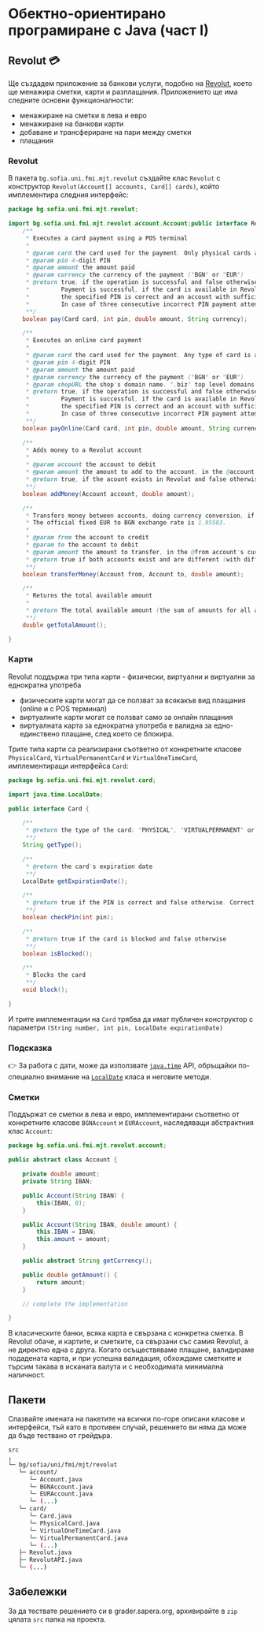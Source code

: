 # Обектно-ориентирано програмиране с Java (част I)

## Revolut :credit_card:

Ще създадем приложение за банкови услуги, подобно на [Revolut](https://www.revolut.com/), което ще менажира сметки, карти и разплащания.
Приложението ще има следните основни функционалности:
- менажиране на сметки в лева и евро
- менажиране на банкови карти
- добаване и трансфериране на пари между сметки
- плащания

### Revolut

В пакета `bg.sofia.uni.fmi.mjt.revolut` създайте клас `Revolut` с конструктор `Revolut(Account[] accounts, Card[] cards)`, който имплементира следния интерфейс:

```java
package bg.sofia.uni.fmi.mjt.revolut;

import bg.sofia.uni.fmi.mjt.revolut.account.Account;public interface RevolutAPI {
    /**
     * Executes a card payment using a POS terminal
     *
     * @param card the card used for the payment. Only physical cards are accepted
     * @param pin 4-digit PIN
     * @param amount the amount paid
     * @param currency the currency of the payment ("BGN" or "EUR")
     * @return true, if the operation is successful and false otherwise.
     *         Payment is successful, if the card is available in Revolut, valid, unblocked,
     *         the specified PIN is correct and an account with sufficient amount in the specified currency exists.
     *         In case of three consecutive incorrect PIN payment attempts, the card should be blocked.
     **/
    boolean pay(Card card, int pin, double amount, String currency);

    /**
     * Executes an online card payment
     *
     * @param card the card used for the payment. Any type of card is accepted
     * @param pin 4-digit PIN
     * @param amount the amount paid
     * @param currency the currency of the payment ("BGN" or "EUR")
     * @param shopURL the shop's domain name. ".biz" top level domains are currently banned and payments should be rejected
     * @return true, if the operation is successful and false otherwise.
     *         Payment is successful, if the card is available in Revolut, valid, unblocked,
     *         the specified PIN is correct and an account with sufficient amount in the specified currency exists.
     *         In case of three consecutive incorrect PIN payment attempts, the card should be blocked.
     **/
    boolean payOnline(Card card, int pin, double amount, String currency, String shopURL);

    /**
     * Adds money to a Revolut account
     *
     * @param account the account to debit
     * @param amount the amount to add to the account, in the @account's currency
     * @return true, if the acount exists in Revolut and false otherwise
     **/
    boolean addMoney(Account account, double amount);

    /**
     * Transfers money between accounts, doing currency conversion, if needed.
     * The official fixed EUR to BGN exchange rate is 1.95583.
     *
     * @param from the account to credit
     * @param to the account to debit
     * @param amount the amount to transfer, in the @from account's currency
     * @return true if both accounts exist and are different (with different IBANs) and false otherwise
     **/
    boolean transferMoney(Account from, Account to, double amount);

    /**
     * Returns the total available amount
     *
     * @return The total available amount (the sum of amounts for all accounts), in BGN
     **/
    double getTotalAmount();

}
```

### Карти

Revolut поддържа три типа карти - физически, виртуални и виртуални за еднократна употреба
- физическите карти могат да се ползват за всякакъв вид плащания (online и с POS терминал)
- виртуалните карти могат се ползват само за онлайн плащания
- виртуалната карта за еднократна употреба е валидна за едно-единствено плащане, след което се блокира.

Трите типа карти са реализирани съответно от конкретните класове `PhysicalCard`, `VirtualPermanentCard` и `VirtualOneTimeCard`, имплементиращи интерфейса `Card`:

```java
package bg.sofia.uni.fmi.mjt.revolut.card;

import java.time.LocalDate;

public interface Card {

    /**
     * @return the type of the card: "PHYSICAL", "VIRTUALPERMANENT" or "VIRTUALONETIME"
     **/
    String getType();

    /**
     * @return the card's expiration date
     **/
    LocalDate getExpirationDate();

    /**
     * @return true if the PIN is correct and false otherwise. Correct means, equal to the PIN, set in the card upon construction (i.e. passed in its constructor). You can check it for validity, e.g. that it is a 4-digit number, but you can assume the input is valid.
     **/
    boolean checkPin(int pin);

    /**
     * @return true if the card is blocked and false otherwise
     **/
    boolean isBlocked();

    /**
     * Blocks the card
     **/
    void block();

}

```

И трите имплементации на `Card` трябва да имат публичен конструктор с параметри `(String number, int pin, LocalDate expirationDate)`

### Подсказка

:point_right: За работа с дати, може да използвате [`java.time`](https://docs.oracle.com/en/java/javase/15/docs/api/java.base/java/time/package-summary.html) API, обръщайки по-специално внимание на [`LocalDate`](https://docs.oracle.com/en/java/javase/15/docs/api/java.base/java/time/LocalDate.html) класа и неговите методи.

### Сметки

Поддържат се сметки в лева и евро, имплементирани съответно от конкретните класове `BGNAccount` и `EURAccount`, наследяващи абстрактния клас `Account`:

```java
package bg.sofia.uni.fmi.mjt.revolut.account;

public abstract class Account {

    private double amount;
    private String IBAN;

    public Account(String IBAN) {
        this(IBAN, 0);
    }

    public Account(String IBAN, double amount) {
        this.IBAN = IBAN;
        this.amount = amount;
    }

    public abstract String getCurrency();

    public double getAmount() {
        return amount;
    }

    // complete the implementation

}
```

В класическите банки, всяка карта е свързана с конкретна сметка. В Revolut обаче, и картите, и сметките, са свързани със самия Revolut, а не директно една с друга. Когато осъществяваме плащане, валидираме подадената карта, и при успешна валидация, обхождаме сметките и търсим такава в исканата валута и с необходимата минимална наличност.

## Пакети

Спазвайте имената на пакетите на всички по-горе описани класове и интерфейси, тъй като в противен случай, решението ви няма да може да бъде тествано от грейдъра.

```bash
src
╷
└─ bg/sofia/uni/fmi/mjt/revolut
   └─ account/
      └─ Account.java
      └─ BGNAccount.java
      └─ EURAccount.java
      └─ (...)
   └─ card/
      └─ Card.java
      └─ PhysicalCard.java
      └─ VirtualOneTimeCard.java
      └─ VirtualPermanentCard.java
      └─ (...)
   ├─ Revolut.java
   ├─ RevolutAPI.java
   └─ (...)
```

## Забележки

За да тествате решението си в grader.sapera.org, архивирайте в `zip` цялата `src` папка на проекта.